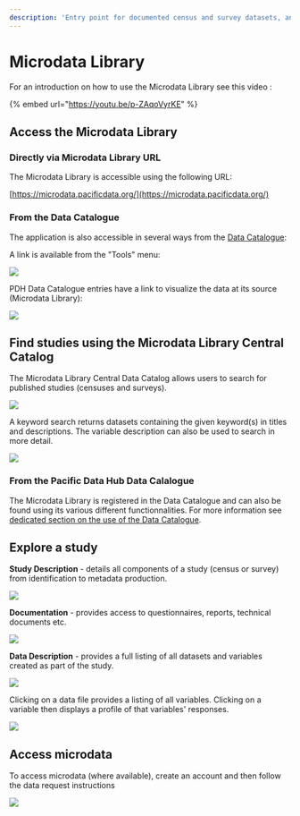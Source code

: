 ```yaml
---
description: 'Entry point for documented census and survey datasets, and access to microdata'
---
```


# Microdata Library

For an introduction on how to use the Microdata Library see this video :

{% embed url="https://youtu.be/p-ZAqoVyrKE" %}

## Access the Microdata Library

### Directly via Microdata Library URL

The Microdata Library is accessible using the following URL:

[https://microdata.pacificdata.org/](https://microdata.pacificdata.org/)

### From the Data Catalogue

The application is also accessible in several ways from the [Data Catalogue](https://pacificdata.org/):

A link is available from the "Tools" menu:

![](../.gitbook/assets/microdata-library-pdh-menu.png)

PDH Data Catalogue entries have a link to visualize the data at its source \(Microdata Library\):

![](../.gitbook/assets/link-to-microdata-library-from-pdh.png)

## Find studies using the Microdata Library Central Catalog

The Microdata Library Central Data Catalog allows users to search for published studies \(censuses and surveys\).

![](../.gitbook/assets/microdata-library-central-data-catalog.png)

 A keyword search returns datasets containing the given keyword\(s\) in titles and descriptions. The variable description can also be used to search in more detail.

![](../.gitbook/assets/microdata-library-central-data-catalog2.png)

### From the Pacific Data Hub Data Calalogue

The Microdata Library is registered in the Data Catalogue and can also be found using its various different functionnalities. For more information see [dedicated section on the use of the Data Catalogue](https://app.gitbook.com/@pacific-community-spc/s/pacific-data-hub/~/drafts/-MJz0A5FvX84FSq5yBMJ/catalogue).

## Explore a study

**Study Description** - details all components of a study \(census or survey\) from identification to metadata production.

![](../.gitbook/assets/microdata-library-explore-study.png)

**Documentation** - provides access to questionnaires, reports, technical documents etc.

![](../.gitbook/assets/microdata-library-explore-study-documentation.png)

**Data Description** - provides a full listing of all datasets and variables created as part of the study.

![](../.gitbook/assets/microdata-library-explore-study-data-description.png)

Clicking on a data file provides a listing of all variables. Clicking on a variable then displays a profile of that variables' responses. 

![](../.gitbook/assets/microdata-library-explore-study-data-description-variable.png)

## Access microdata

To access microdata \(where available\), create an account and then follow the data request instructions

![](../.gitbook/assets/microdata-library-explore-study-get-microdata.png)

